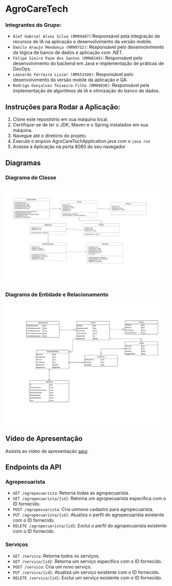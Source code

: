 # AgroCareTech


### Integrantes do Grupo:
- `Alef Gabriel Alves Silva (RM99487)`:Responsável pela integração de recursos de IA na aplicação e desenvolvimento da versão mobile.
- `Danilo Araujo Mendonça (RM99752)`: Responsável pelo desenvolvimento da lógica de banco de dados e aplicação com .NET.
- `Felipe Sieiro Paim dos Santos (RM98249)`: Responsável pelo desenvolvimento do backend em Java e implementação de práticas de DevOps.
- `Leonardo Ferreira Lizier (RM551509)`: Responsável pelo desenvolvimento da versão mobile da aplicação e QA.
- `Rodrigo Gonçalves Teixeira Filho (RM99838)`: Responsável pela implementação de algoritmos de IA e otimização do banco de dados.



## Instruções para Rodar a Aplicação:

1. Clone este repositório em sua máquina local.
2. Certifique-se de ter o JDK, Maven e o Spring instalados em sua máquina.
3. Navegue até o diretório do projeto.
4. Execute o arquivo AgroCareTechApplication.java com o `java run`
5. Acesse a Aplicação na porta  8080 do seu navegador

## Diagramas

### Diagrama de Classe
![Diagrama de Classe](/assets/UML.png)

### Diagrama de Entidade e Relacionamento
![Diagrama de Entidade e Relacionamento](/assets/DER.png)

## Vídeo de Apresentação

Assista ao vídeo de apresentação [aqui](https://www.youtube.com/watch?v=hIwzqQEHypE).

## Endpoints da API

### Agropecuarista
- `GET /agropecuarista`: Retorna todas as agropecuarista.
- `GET /agropecuarista/{id}`: Retorna um agropecuarista específica com o ID fornecido.
- `POST /agropecuarista`: Cria umnovo cadastro para agropecuarista.
- `PUT /agropecuarista/{id}`: Atualiza o perfil do  agropecuarista existente com o ID fornecido.
- `DELETE /agropecuarista/{id}`: Exclui o perfil do agropecuarista existente com o ID fornecido.

### Serviços
- `GET /servico`: Retorna todos os serviços.
- `GET /servico/{id}`: Retorna um serviço específico com o ID fornecido.
- `POST /servico`: Cria um novo serviço.
- `PUT /servico/{id}`: Atualiza um serviço existente com o ID fornecido.
- `DELETE /servico/{id}`: Exclui um serviço existente com o ID fornecido.
